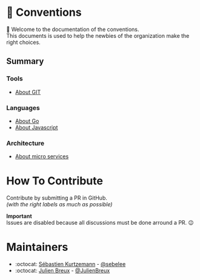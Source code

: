 # :barber: Conventions

:wave: Welcome to the documentation of the conventions.  
This documents is used to help the newbies of the organization make the right choices.

## Summary

### Tools

* [About GIT](conventions/tools/git.md)

### Languages

* [About Go](conventions/languages/go.md)
* [About Javascript](conventions/languages/javascript.md)

### Architecture

* [About micro services](conventions/architecture/micro-services.md)

# How To Contribute

Contribute by submitting a PR in GitHub.  
_(with the right labels as much as possible)_

__Important__  
Issues are disabled because all discussions must be done arround a PR. :wink: 

# Maintainers

- :octocat: [Sébastien Kurtzemann](https://github.com/skurtzemann) - [@sebelee](https://twitter.com/sebelee)
- :octocat: [Julien Breux](https://github.com/JulienBreux) - [@JulienBreux](https://twitter.com/JulienBreux)
